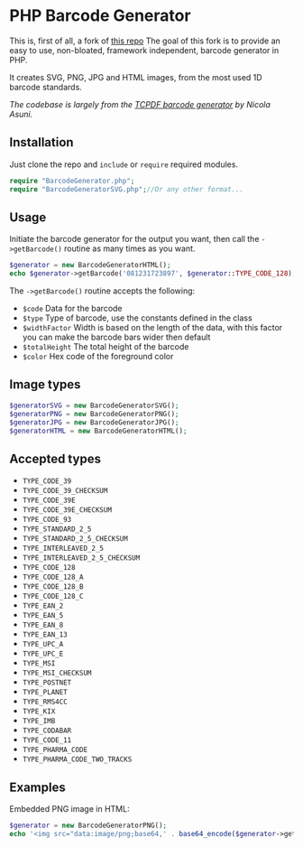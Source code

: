 # PHP Barcode Generator
This is, first of all, a fork of [this repo](https://github.com/violuke/php-barcodes)
The goal of this fork is to provide an easy to use, non-bloated, framework independent, barcode generator in PHP.

It creates SVG, PNG, JPG and HTML images, from the most used 1D barcode standards.

*The codebase is largely from the [TCPDF barcode generator](https://github.com/tecnickcom/TCPDF) by Nicola Asuni.*

## Installation
Just clone the repo and `include` or `require` required modules.
```php
require "BarcodeGenerator.php";
require "BarcodeGeneratorSVG.php";//Or any other format...
```
## Usage
Initiate the barcode generator for the output you want, then call the `->getBarcode()` routine as many times as you want.

```php
$generator = new BarcodeGeneratorHTML();
echo $generator->getBarcode('081231723897', $generator::TYPE_CODE_128);
```

The `->getBarcode()` routine accepts the following:
- `$code` Data for the barcode
- `$type` Type of barcode, use the constants defined in the class
- `$widthFactor` Width is based on the length of the data, with this factor you can make the barcode bars wider then default
- `$totalHeight` The total height of the barcode
- `$color` Hex code of the foreground color

## Image types
```php
$generatorSVG = new BarcodeGeneratorSVG();
$generatorPNG = new BarcodeGeneratorPNG();
$generatorJPG = new BarcodeGeneratorJPG();
$generatorHTML = new BarcodeGeneratorHTML();
```

## Accepted types
- `TYPE_CODE_39`
- `TYPE_CODE_39_CHECKSUM`
- `TYPE_CODE_39E`
- `TYPE_CODE_39E_CHECKSUM`
- `TYPE_CODE_93`
- `TYPE_STANDARD_2_5`
- `TYPE_STANDARD_2_5_CHECKSUM`
- `TYPE_INTERLEAVED_2_5`
- `TYPE_INTERLEAVED_2_5_CHECKSUM`
- `TYPE_CODE_128`
- `TYPE_CODE_128_A`
- `TYPE_CODE_128_B`
- `TYPE_CODE_128_C`
- `TYPE_EAN_2`
- `TYPE_EAN_5`
- `TYPE_EAN_8`
- `TYPE_EAN_13`
- `TYPE_UPC_A`
- `TYPE_UPC_E`
- `TYPE_MSI`
- `TYPE_MSI_CHECKSUM`
- `TYPE_POSTNET`
- `TYPE_PLANET`
- `TYPE_RMS4CC`
- `TYPE_KIX`
- `TYPE_IMB`
- `TYPE_CODABAR`
- `TYPE_CODE_11`
- `TYPE_PHARMA_CODE`
- `TYPE_PHARMA_CODE_TWO_TRACKS`

## Examples
Embedded PNG image in HTML:

```php
$generator = new BarcodeGeneratorPNG();
echo '<img src="data:image/png;base64,' . base64_encode($generator->getBarcode('081231723897', $generator::TYPE_CODE_128)) . '">';
```

